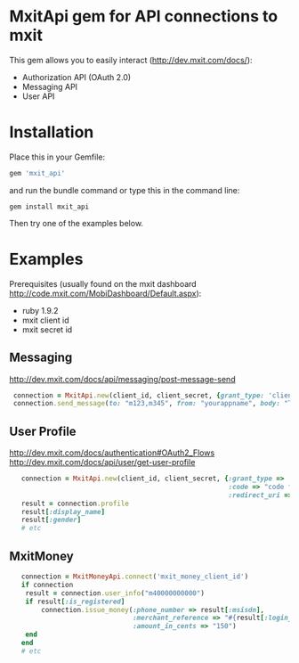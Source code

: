 MxitApi gem for API connections to mxit
=================================

This gem allows you to easily interact (http://dev.mxit.com/docs/):
* Authorization API (OAuth 2.0)
* Messaging API
* User API

Installation
============

Place this in your Gemfile:
```ruby
gem 'mxit_api'
```
and run the bundle command or type this in the command line:

```
gem install mxit_api
```

Then try one of the examples below.

Examples
========

Prerequisites (usually found on the mxit dashboard http://code.mxit.com/MobiDashboard/Default.aspx):
* ruby 1.9.2
* mxit client id
* mxit secret id


Messaging
----------------
http://dev.mxit.com/docs/api/messaging/post-message-send

```ruby
 connection = MxitApi.new(client_id, client_secret, {grant_type: 'client_credentials', scope: 'message/send'})
 connection.send_message(to: "m123,m345", from: "yourappname", body: "This is a mxit message")
```  

User Profile
----------------
http://dev.mxit.com/docs/authentication#OAuth2_Flows
http://dev.mxit.com/docs/api/user/get-user-profile

```ruby
   connection = MxitApi.new(client_id, client_secret, {:grant_type => 'authorization_code',
                                                       :code => "code from authentication",
                                                       :redirect_uri => "http://you.host/redirect/url")
   result = connection.profile
   result[:display_name] 
   result[:gender] 
   # etc

```

MxitMoney
----------------

```ruby
   connection = MxitMoneyApi.connect('mxit_money_client_id')
   if connection
    result = connection.user_info("m40000000000")
    if result[:is_registered]
        connection.issue_money(:phone_number => result[:msisdn],
                               :merchant_reference => "#{result[:login_name]}#{rand(8999) + 1000}",
                               :amount_in_cents => "150")
    end
   end
   # etc
```
